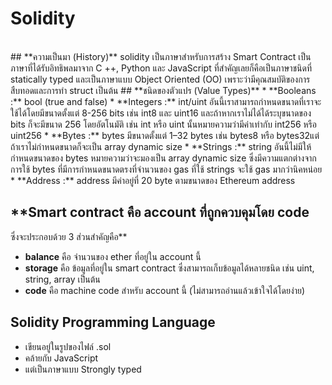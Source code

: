# **Solidity**
<br>
## **ความเป็นมา (History)**
solidity เป็นภาษาสำหรับการสร้าง Smart Contract เป็นภาษาที่ได้รับอิทธิพลมาจาก C ++, Python และ JavaScript 
ที่สำคัญเลยก็คือเป็นภาษาชนิดที่ statically typed และเป็นภาษาแบบ Object Oriented (OO) เพราะว่ามีคุณสมบัติของการสืบทอดและการทำ
 struct เป็นต้น
## **ชนิดของตัวแปร (Value Types)** 
  * **Booleans :** bool (true and false)
  * **Integers :** int/uint อันนี้เราสามารถกำหนดขนาดที่เราจะใช้ได้โดยมีขนาดตั้งแต่ 8-256 bits เช่น int8 และ uint16 และถ้าหากเราไม่ได้ได้ระบุขนาดของ bits ก็จะมีขนาด 256 โดยอัตโนมัติ เช่น int หรือ uint นั้นหมายความว่ามีค่าเท่ากับ int256 หรือ uint256
  * **Bytes :** bytes มีขนาดตั้งแต่ 1–32 bytes เช่น bytes8 หรือ bytes32แต่ถ้าเราไม่กำหนดขนาดก็จะเป็น array dynamic size
  * **Strings :** string อันนี้ไม่มีให้กำหนดขนาดของ bytes หมายความว่าจะมองเป็น array dynamic size ซึ่งมีความแตกต่างจากการใช้ bytes ที่มีการกำหนดขนาดตรงที่จำนวนของ gas ที่ใช้ strings จะใช้ gas มากว่านิคหน่อย
  * **Address :** address มีค่าอยู่ที่ 20 byte ตามขนาดของ Ethereum address
 
## **Smart contract คือ account ที่ถูกควบคุมโดย code
ซึ่งจะประกอบด้วย 3 ส่วนสำคัญคือ**
 *  **balance** คือ จำนวนของ ether ที่อยู่ใน account นี้
 *  **storage** คือ ข้อมูลที่อยู่ใน smart contract ซึ่งสามารถเก็บข้อมูลได้หลายชนิด เช่น uint, string, array เป็นต้น
 *  **code** คือ machine code สำหรับ account นี้ (ไม่สามารถอ่านแล้วเข้าใจได้โดยง่าย)

## **Solidity Programming Language**
 * เขียนอยู่ในรูปของไฟล์ .sol
 * คล้ายกับ JavaScript
 * แต่เป็นภาษาแบบ Strongly typed
 

